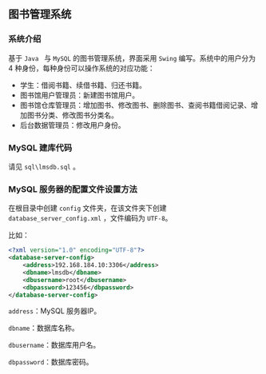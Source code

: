 ## 图书管理系统

### 系统介绍

基于 `Java ` 与 `MySQL` 的图书管理系统，界面采用 `Swing` 编写。系统中的用户分为 4 种身份，每种身份可以操作系统的对应功能：

- 学生：借阅书籍、续借书籍、归还书籍。
- 图书馆用户管理员：新建图书馆用户。
- 图书馆仓库管理员：增加图书、修改图书、删除图书、查阅书籍借阅记录、增加图书分类、修改图书分类名。
- 后台数据管理员：修改用户身份。

### MySQL 建库代码

请见 `sql\lmsdb.sql` 。

###  MySQL 服务器的配置文件设置方法

在根目录中创建 `config` 文件夹，在该文件夹下创建 `database_server_config.xml` ，文件编码为 `UTF-8`。

比如：

```xml
<?xml version="1.0" encoding="UTF-8"?>
<database-server-config>
    <address>192.168.184.10:3306</address>
    <dbname>lmsdb</dbname>
    <dbusername>root</dbusername>
    <dbpassword>123456</dbpassword>
</database-server-config>
```

`address`：MySQL 服务器IP。

`dbname`：数据库名称。

`dbusername`：数据库用户名。

`dbpassword`：数据库密码。

